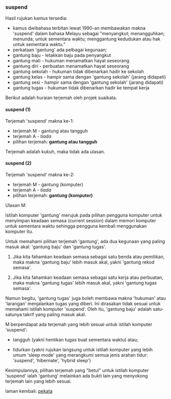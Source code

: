 ---
---

### suspend

Hasil rujukan kamus tersedia:

* kamus dwibahasa terbitan lewat 1990-an membawakan makna
'suspend' dalam bahasa Melayu sebagai "menyangkut;
menangguhkan; menunda; untuk sementara waktu; menggantung
kedudukan atau hak untuk sementara waktu."
* perkataan 'gantung' ada pelbagai kegunaan;
* gantung baju - letakkan baju pada penyangkut
* gantung mati - hukuman menamatkan hayat seseorang
* gantung diri - perbuatan menamatkan hayat seseorang
* gantung sekolah - hukuman tidak dibenarkan hadir ke sekolah
* gantung kelas - hampir sama dengan 'gantung sekolah' (jarang didapati)
* gantung sesi - hampir sama dengan 'gantung sekolah' (jarang didapati)
* gantung tugas - hukuman tidak dibenarkan hadir ke tempat kerja

Berikut adalah huraian terjemah oleh projek suaikata.

#### suspend (1)

Terjemah 'suspend' makna ke-1:

* terjemah M - gantung atau tangguh
* terjemah A - *tiada*
* pilihan terjemah: **gantung atau tangguh**

Terjemah adalah kukuh, maka tidak ada ulasan.

#### suspend (2)

Terjemah 'suspend' makna ke-2:

* terjemah M - gantung (komputer)
* terjemah A - *tiada*
* pilihan terjemah: **gantung (komputer)**

Ulasan M:

Istilah komputer 'gantung' merujuk pada pilihan pengguna
komputer untuk menyimpan keadaan semasa (current session)
dalam memori komputer untuk sementara waktu sehingga
pengguna kembali menggunakan komputer itu.

Untuk memahami pilihan terjemah 'gantung', ada dua kegunaan
yang paling masuk akal: 'gantung baju' dan 'gantung tugas'.

1. Jika kita fahamkan keadaan semasa sebagai satu benda atau
pemilikan, maka makna 'gantung baju' lebih masuk akal, yakni
'gantung rekod semasa'.

2. Jika kita fahamkan keadaan semasa sebagai satu kerja atau
perbuatan, maka makna 'gantung tugas' lebih masuk akal,
yakni 'gantung tugas semasa'.

Namun begitu, 'gantung tugas' juga boleh membawa makna
'hukuman' atau 'larangan' menjalankan tugas yang diberi. Ini
dirasakan tidak sesuai untuk memahami istilah komputer
'suspend'. Oleh itu, 'gantung baju' adalah satu-satunya
takrif yang paling masuk akal.

M berpendapat ada terjemah yang lebih sesuai untuk istilah
komputer 'suspend':

* tangguh (yakni hentikan tugas buat sementara waktu) atau;

* tidurkan (yakni rujukan langsung untuk istilah komputer
yang lebih umum 'sleep mode' yang merangkumi semua jenis
arahan tidur: 'suspend', 'hibernate', 'hybrid sleep')

Kesimpulannya, pilihan terjemah yang "betul" untuk istilah
komputer 'suspend' ialah 'gantung' melainkan ada bukti lain
yang menyokong terjemah lain yang lebih sesuai.

laman kembali: [pekata][0]

  [0]: ../pekata.md

